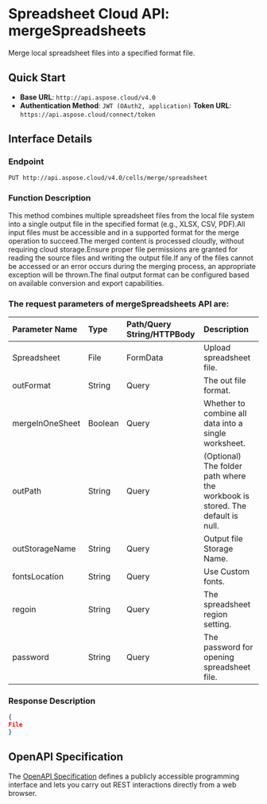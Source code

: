 # **Spreadsheet Cloud API: mergeSpreadsheets**

Merge local spreadsheet files into a specified format file. 


## **Quick Start**

- **Base URL**: `http://api.aspose.cloud/v4.0`
- **Authentication Method**: `JWT (OAuth2, application)`  **Token URL**: `https://api.aspose.cloud/connect/token`
## **Interface Details**

### **Endpoint** 

```
PUT http://api.aspose.cloud/v4.0/cells/merge/spreadsheet
```
### **Function Description**
This method combines multiple spreadsheet files from the local file system into a single output file in the specified format (e.g., XLSX, CSV, PDF).All input files must be accessible and in a supported format for the merge operation to succeed.The merged content is processed cloudly, without requiring cloud storage.Ensure proper file permissions are granted for reading the source files and writing the output file.If any of the files cannot be accessed or an error occurs during the merging process, an appropriate exception will be thrown.The final output format can be configured based on available conversion and export capabilities.

### The request parameters of **mergeSpreadsheets** API are: 

| Parameter Name | Type | Path/Query String/HTTPBody | Description | 
| :- | :- | :- |:- | 
|Spreadsheet|File|FormData|Upload spreadsheet file.|
|outFormat|String|Query|The out file format.|
|mergeInOneSheet|Boolean|Query|Whether to combine all data into a single worksheet.|
|outPath|String|Query|(Optional) The folder path where the workbook is stored. The default is null.|
|outStorageName|String|Query|Output file Storage Name.|
|fontsLocation|String|Query|Use Custom fonts.|
|regoin|String|Query|The spreadsheet region setting.|
|password|String|Query|The password for opening spreadsheet file.|

### **Response Description**
```json
{
File
}
```


## OpenAPI Specification

The [OpenAPI Specification](https://reference.aspose.cloud/cells/#/DataProcessingController/MergeSpreadsheets) defines a publicly accessible programming interface and lets you carry out REST interactions directly from a web browser.


